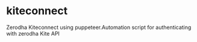# kiteconnect
Zerodha Kiteconnect using puppeteer.Automation script for authenticating with zerodha Kite API

